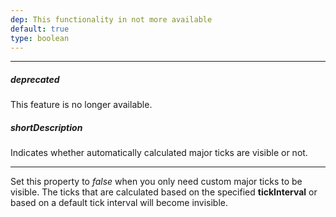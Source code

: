 ```yaml
---
dep: This functionality in not more available
default: true
type: boolean
---
```

---
##### deprecated
This feature is no longer available.

##### shortDescription
Indicates whether automatically calculated major ticks are visible or not.

---
<p>Set this property to <i>false</i> when you only need custom major ticks to be visible. The ticks that are calculated based on the specified <b>tickInterval</b> or based on a default tick interval will become invisible.</p>